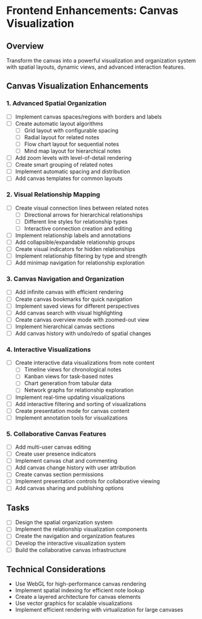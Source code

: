 # Frontend Enhancements: Canvas Visualization

## Overview

Transform the canvas into a powerful visualization and organization system with spatial layouts, dynamic views, and advanced interaction features.

## Canvas Visualization Enhancements

### 1. Advanced Spatial Organization

- [ ] Implement canvas spaces/regions with borders and labels
- [ ] Create automatic layout algorithms
  - [ ] Grid layout with configurable spacing
  - [ ] Radial layout for related notes
  - [ ] Flow chart layout for sequential notes
  - [ ] Mind map layout for hierarchical notes
- [ ] Add zoom levels with level-of-detail rendering
- [ ] Create smart grouping of related notes
- [ ] Implement automatic spacing and distribution
- [ ] Add canvas templates for common layouts

### 2. Visual Relationship Mapping

- [ ] Create visual connection lines between related notes
  - [ ] Directional arrows for hierarchical relationships
  - [ ] Different line styles for relationship types
  - [ ] Interactive connection creation and editing
- [ ] Implement relationship labels and annotations
- [ ] Add collapsible/expandable relationship groups
- [ ] Create visual indicators for hidden relationships
- [ ] Implement relationship filtering by type and strength
- [ ] Add minimap navigation for relationship exploration

### 3. Canvas Navigation and Organization

- [ ] Add infinite canvas with efficient rendering
- [ ] Create canvas bookmarks for quick navigation
- [ ] Implement saved views for different perspectives
- [ ] Add canvas search with visual highlighting
- [ ] Create canvas overview mode with zoomed-out view
- [ ] Implement hierarchical canvas sections
- [ ] Add canvas history with undo/redo of spatial changes

### 4. Interactive Visualizations

- [ ] Create interactive data visualizations from note content
  - [ ] Timeline views for chronological notes
  - [ ] Kanban views for task-based notes
  - [ ] Chart generation from tabular data
  - [ ] Network graphs for relationship exploration
- [ ] Implement real-time updating visualizations
- [ ] Add interactive filtering and sorting of visualizations
- [ ] Create presentation mode for canvas content
- [ ] Implement annotation tools for visualizations

### 5. Collaborative Canvas Features

- [ ] Add multi-user canvas editing
- [ ] Create user presence indicators
- [ ] Implement canvas chat and commenting
- [ ] Add canvas change history with user attribution
- [ ] Create canvas section permissions
- [ ] Implement presentation controls for collaborative viewing
- [ ] Add canvas sharing and publishing options

## Tasks

- [ ] Design the spatial organization system
- [ ] Implement the relationship visualization components
- [ ] Create the navigation and organization features
- [ ] Develop the interactive visualization system
- [ ] Build the collaborative canvas infrastructure

## Technical Considerations

- Use WebGL for high-performance canvas rendering
- Implement spatial indexing for efficient note lookup
- Create a layered architecture for canvas elements
- Use vector graphics for scalable visualizations
- Implement efficient rendering with virtualization for large canvases 